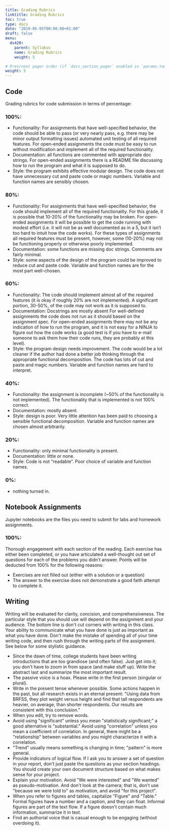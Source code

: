 ```yaml
---
title: Grading Rubrics
linktitle: Grading Rubrics
toc: true
type: docs
date: "2019-05-05T00:00:00+01:00"
draft: false
menu:
  ds420:
    parent: Syllabus
    name: Grading Rubrics
    weight: 5

# Prev/next pager order (if `docs_section_pager` enabled in `params.toml`)
weight: 5
---
```


## Code

Grading rubrics for code submission in terms of percentage:

### 100%:
+	Functionality: For assignments that have well-specified behavior, the code should be able to pass (or very nearly pass, e.g. there may be minor output formatting issues) automated unit testing of all required features. For open-ended assignments the code must be easy to run without modification and implement all of the required functionality.
+	Documentation: all functions are commented with appropriate doc strings. For open-ended assignments there is a README file discussing how to run the program and what it is supposed to do.
+	Style: the program exhibits effective modular design. The code does not have unnecessary cut and paste code or magic numbers. Variable and function names are sensibly chosen.

### 80%:
+	Functionality: For assignments that have well-specified behavior, the code should implement all of the required functionality. For this grade, it is possible that 10-20% of the functionality may be broken. For open-ended assignments it will be possible to get the code running with modest effort (i.e. it will not be as well documented as in a 5, but it isn’t too hard to intuit how the code works). For these types of assignments all required features must be present, however, some (10-20%) may not be functioning properly or otherwise poorly implemented.
+	Documentation: some functions are missing doc strings. Comments are fairly minimal.
+	Style: some aspects of the design of the program could be improved to reduce cut and paste code. Variable and function names are for the most part well-chosen.

### 60%:
+	Functionality: The code should implement almost all of the required features (it is okay if roughly 20% are not implemented). A significant portion, 30-50%, of the code may not work as it is supposed to.
+	Documentation: Docstrings are mostly absent For well-defined assignments the code does not run as it should based on the assignment spec. For open-ended assignments there may not be any indication of how to run the program, and it is not easy for a NINJA to figure out how the code works (a good test is if you have to e-mail someone to ask them how their code runs, they are probably at this level).
+	Style: the program design needs improvement. The code would be a lot cleaner if the author had done a better job thinking through the appropriate functional decomposition. The code has lots of cut and paste and magic numbers. Variable and function names are hard to interpret.

### 40%:
+	Functionality: the assignment is incomplete (~50% of the functionality is not implemented). The functionality that is implemented is not 100% correct.
+	Documentation: mostly absent.
+	Style: design is poor. Very little attention has been paid to choosing a sensible functional decomposition.  Variable and function names are chosen almost arbitrarily.

### 20%:
+	Functionality: only minimal functionality is present.
+	Documentation: little or none.
+	Style: Code is not “readable”. Poor choice of variable and function names.

### 0%:
+	nothing turned in.

## Notebook Assignments

Jupyter notebooks are the files you need to submit for labs and homework assignments.

### 100%:
Thorough engagement with each section of the reading.  Each exercise has either been completed, or you have articulated a well-thought out set of questions for each of the problems you didn't answer.
Points will be deducted from 100% for the following reasons:
+	Exercises are not filled out (either with a solution or a question)
+	The answer to the exercise does not demonstrate a good faith attempt to complete it.

## Writing

Writing will be evaluated for clarity, concision, and comprehensiveness.  The particular style that you should use will depend on the assignment and your audience.  The bottom line is don't cut corners with writing in this class.  Your ability to communicate what you have done is just as important as what you have done.  Don't make the mistake of spending all of your time writing code, and then rush through the writing parts of the assignment.  See below for some stylistic guidance.
+	Since the dawn of time, college students have been writing introductions that are too grandiose (and often false).  Just get into it; you don't have to zoom in from space (and make stuff up).  Write the abstract last and summarize the most important result.
+	The passive voice is a hoax. Please write in the first person (singular or plural).
+	Write in the present tense whenever possible.  Some actions happen in the past, but all research exists in an eternal present: "Using data from BRFSS, they plot weight versus height and find that tall respondents are heavier, on average, than shorter respondents.  Our results are consistent with this conclusion."
+	When you edit, try to remove words.
+	Avoid using "significant" unless you mean "statistically significant;" a good alternative is "substantial."  Avoid using "correlation" unless you mean a coefficient of correlation.  In general, there might be a "relationship" between variables and you might characterize it with a correlation.
+	"Trend" usually means something is changing in time; "pattern" is more general.
+	Provide indicators of logical flow.  If I ask you to answer a set of question in your report, don't just paste the questions as your section headings.  You should create your own document structure based on what makes sense for your project.
+	Explain your motivation.  Avoid "We were interested" and "We wanted" as pseudo-motivation.  And don't look at the camera; that is, don't use "because we were told to" as motivation, and avoid "for this project".
+	When you refer to figures and tables, capitalize "Figure" and "Table."  Formal figures have a number and a caption, and they can float.  Informal figures are part of the text flow.  If a figure doesn't contain much information, summarize it in text.
+	Find an authorial voice that is casual enough to be engaging (without overdoing it).

